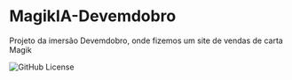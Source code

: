 # MagikIA-Devemdobro
Projeto da imersão Devemdobro, onde fizemos um site de vendas de carta Magik

![GitHub License](https://img.shields.io/github/license/CamilaForlin22/MagikIA-Devemdobro)
